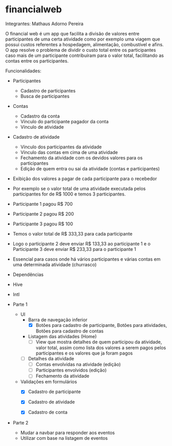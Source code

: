 # financialweb
Integrantes:
Mathaus Adorno Pereira

O financial web é um app que facilita a divisão de valores entre participantes de uma certa atividade como por exemplo uma viagem que possui custos referentes a hospedagem, alimentação, combustível e afins. O app resolve o problema de dividir o custo total entre os participantes caso mais de um participante contribuíram para o valor total, facilitando as contas entre os participantes.


Funcionalidades:
 - Participantes
    - Cadastro de participantes
    - Busca de participantes

 - Contas
    - Cadastro da conta
    - Vínculo do participante pagador da conta
    - Vínculo de atividade

 - Cadastro de atividade
   - Vínculo dos participantes da atividade
   - Vínculo das contas em cima de uma atividade
   - Fechamento da atividade com os devidos valores para os participantes
   - Edição de quem entra ou sai da atividade (contas e participantes) 

 - Exibição dos valores a pagar de cada participante para o recebedor 
  - Por exemplo se o valor total de uma atividade executada pelos participantes for de R$ 1000 e temos 3 participantes.
   - Participante 1 pagou R$ 700
   - Participante 2 pagou R$ 200
   - Participante 3 pagou R$ 100
   - Temos o valor total de R$ 333,33 para cada participante
   - Logo o participante 2 deve enviar R$ 133,33 ao participante 1 e o Participante 3 deve enviar R$ 233,33 para o participante 1
   - Essencial para casos onde há vários participantes e várias contas em uma determinada atividade (churrasco)
 - Dependências
  - Hive
  - Intl
- Parte 1
  - UI
    - Barra de navegação inferior
        - [x] Botões para cadastro de participante, Botões para atividades, Botões para cadastro de contas
    - Listagem das atividades (Home)
        - [ ] View que mostra detalhes de quem participou da atividade, valor total, assim como lista dos valores a serem pagos pelos participantes e os valores que ja foram pagos
    - [ ] Detalhes da atividade
      - [ ] Contas envolvidas na atividade (edição)
      - [ ] Participantes envolvidos (edição)
      - [ ] Fechamento da atividade  
  - Validações em formulários
    - [x] Cadastro de participante
    - [x] Cadastro de atividade
    - [x] Cadastro de conta


- Parte 2
  - Mudar a navbar para responder aos eventos
  - Utilizar com base na listagem de eventos 